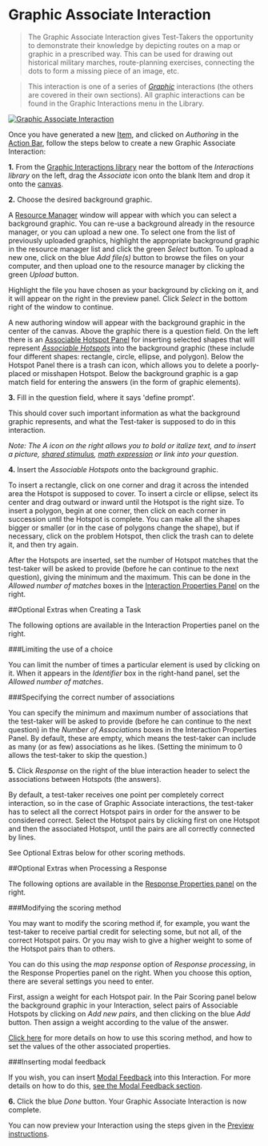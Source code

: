 <!--
created_at: 2016-12-15
authors:         
    - "Catherine Pease"
--> 

# Graphic Associate Interaction

>The Graphic Associate Interaction gives Test-Takers the opportunity to demonstrate their knowledge by depicting routes on a map or graphic in a prescribed way. This can be used for drawing out historical military marches, route-planning exercises, connecting the dots to form a missing piece of an image, etc. 

>This interaction is one of a series of *[Graphic](../appendix/glossary.md#graphic)* interactions (the others are covered in their own sections). All graphic interactions can be found in the Graphic Interactions menu in the Library. 

[![Graphic Associate Interaction](https://img.youtube.com/vi/NoAT8065hyM/hqdefault.jpg)](https://youtube.com/watch?v=NoAT8065hyM&rel=0 "Graphic Associate Interaction")

Once you have generated a new [Item](../appendix/glossary.md#item), and clicked on *Authoring* in the [Action Bar](../appendix/glossary.md#action-bar), follow the steps below to create a new Graphic Associate Interaction:

**1.** From the [Graphic Interactions library](../appendix/glossary.md#graphic-interactions-library) near the bottom of the *Interactions library* on the left, drag the *Associate* icon onto the blank Item and drop it onto the [canvas](../appendix/glossary.md#canvas).

**2.** Choose the desired background graphic.

A [Resource Manager](../appendix/glossary.md#resource-manager) window will appear with which you can select a background graphic. You can re-use a background already in the resource manager, or you can upload a new one. To select one from the list of previously uploaded graphics, highlight the appropriate background graphic in the resource manager list and click the green *Select* button. To upload a new one, click on the blue *Add file(s)* button to browse the files on your computer, and then upload one to the resource manager by clicking the green *Upload* button.

Highlight the file you have chosen as your background by clicking on it, and it will appear on the right in the preview panel. Click *Select* in the bottom right of the window to continue.

A new authoring window will appear with the background graphic in the center of the canvas. Above the graphic there is a question field. On the left there is an [Associable Hotspot Panel](../appendix/glossary.md#associable-hotspot-panel) for inserting selected shapes that will represent *[Associable Hotspots](../appendix/glossary.md#associable-hotspots)* into the background graphic (these include four different shapes: rectangle, circle, ellipse, and polygon). Below the Hotspot Panel there is a trash can icon, which allows you to delete a poorly-placed or misshapen Hotspot. Below the background graphic is a gap match field for entering the answers (in the form of graphic elements).

**3.** Fill in the question field, where it says 'define prompt'. 

This should cover such important information as what the background graphic represents, and what the Test-taker is supposed to do in this interaction.  

*Note: The A icon on the right allows you to bold or italize text, and to insert a picture, [shared stimulus](../appendix/glossary.md#shared-stimulus), [math expression](../appendix/glossary.md#math-expression) or link into your question.*

**4.** Insert the *Associable Hotspots* onto the background graphic.

To insert a rectangle, click on one corner and drag it across the intended area the Hotspot is supposed to cover. To insert a circle or ellipse, select its center and drag outward or inward until the Hotspot is the right size. To insert a polygon, begin at one corner, then click on each corner in succession until the Hotspot is complete. You can make all the shapes bigger or smaller (or in the case of polygons change the shape), but if necessary, click on the problem Hotspot, then click the trash can to delete it, and then try again.

After the Hotspots are inserted, set the number of Hotspot matches that the test-taker will be asked to provide (before he can continue to the next question), giving the minimum and the maximum. This can be done in the *Allowed number of matches* boxes in the [Interaction Properties Panel](../appendix/glossary.md#interaction-properties-panel) on the right.


<aside class="optional-extras">
##Optional Extras when Creating a Task

The following options are available in the Interaction Properties panel on the right.

###Limiting the use of a choice

You can limit the number of times a particular element is used by clicking on it. When it appears in the *Identifier* box in the right-hand panel, set the *Allowed number of matches*. 

###Specifying the correct number of associations

You can specify the minimum and maximum number of associations that the test-taker will be asked to provide (before he can continue to the next question) in the *Number of Associations* boxes in the Interaction Properties Panel. By default, these are empty, which means the test-taker can include as many (or as few) associations as he likes. (Setting the minimum to 0 allows the test-taker to skip the question.)

</aside>

**5.** Click *Response* on the right of the blue interaction header to select the associations between Hotspots (the answers).

By default, a test-taker receives one point per completely correct interaction, so in the case of Graphic Associate interactions, the test-taker has to select all the correct Hotspot pairs in order for the answer to be considered correct. Select the Hotspot pairs by clicking first on one Hotspot and then the associated Hotspot, until the pairs are all correctly connected by lines.

See Optional Extras below for other scoring methods.

<aside class="optional-extras">
##Optional Extras when Processing a Response

The following options are available in the [Response Properties panel](../appendix/glossary.md#response-properties-panel) on the right.

###Modifying the scoring method

You may want to modify the scoring method if, for example, you want the test-taker to receive partial credit for selecting some, but not all, of the correct Hotspot pairs. Or you may wish to give a higher weight to some of the Hotspot pairs than to others.

You can do this using the *map response* option of *Response processing*, in the Response Properties panel on the right. When you choose this option, there are several settings you need to enter. 

First, assign a weight for each Hotspot pair. In the Pair Scoring panel below the background graphic in your Interaction, select pairs of Associable Hotspots by clicking on *Add new pairs*, and then clicking on the blue *Add* button. Then assign a weight according to the value of the answer.

[Click here](../items/item-scoring-rules.md#item-scoring-rules) for more details on how to use this scoring method, and how to set the values of the other associated properties.

###Inserting modal feedback

If you wish, you can insert [Modal Feedback](../appendix/glossary.md#modal-feedback) into this Interaction. For more details on how to do this, [see the Modal Feedback section](../items/modal-feedback.md).
</aside>

**6.** Click the blue *Done* button. Your Graphic Associate Interaction is now complete.

You can now preview your Interaction using the steps given in the [Preview instructions](../items/preview.md).
